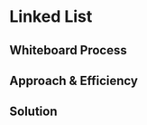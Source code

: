 # Linked List
<!-- creating a linked list using encapsulation from other class which is the node class to insert and delete from the list    -->

## Whiteboard Process
<!-- ![codeChallenge 5.drawio.png](..%2F..%2F..%2F..%2FDownloads%2FcodeChallenge%205.drawio.png) -->

## Approach & Efficiency
<!--this code sets up a linked list where items are added to the front and checks for a value are done by looking through the list from the start until the value is found or all nodes are checked.
Insertion:O(1)
Search:O(n)
space:O(n)-->

## Solution
<!-- ![img.png](img.png) -->